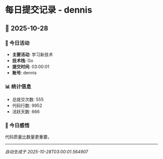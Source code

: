 # 每日提交记录 - dennis

## 📅 2025-10-28

### 🎯 今日活动
- **主要活动**: 学习新技术
- **技术栈**: Go
- **提交时间**: 03:00:01
- **账号**: dennis

### 📊 统计信息
- 总提交次数: 555
- 代码行数: 9952
- 活跃天数: 666

### 💭 今日感悟
代码质量比数量更重要。

---
*自动生成于 2025-10-28T03:00:01.564907*
